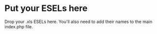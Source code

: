 Put your ESELs here
===================

Drop your .xls ESELs here. You'll also need to add their names to the main index.php file.